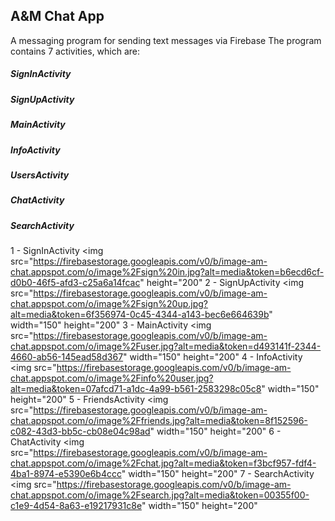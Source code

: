 ## A&M Chat App 
A messaging program for sending text messages via Firebase
The program contains 7 activities, which are:
##### SignInActivity
##### SignUpActivity
##### MainActivity
##### InfoActivity
##### UsersActivity
##### ChatActivity
##### SearchActivity
1 - SignInActivity
<img src="https://firebasestorage.googleapis.com/v0/b/image-am-chat.appspot.com/o/image%2Fsign%20in.jpg?alt=media&token=b6ecd6cf-d0b0-46f5-afd3-c25a6a14fcac" height="200"
2 -  SignUpActivity
<img src="https://firebasestorage.googleapis.com/v0/b/image-am-chat.appspot.com/o/image%2Fsign%20up.jpg?alt=media&token=6f356974-0c45-4344-a143-bec6e664639b" width="150" height="200"
3 - MainActivity
<img src="https://firebasestorage.googleapis.com/v0/b/image-am-chat.appspot.com/o/image%2Fuser.jpg?alt=media&token=d493141f-2344-4660-ab56-145ead58d367" width="150" height="200"
4 - InfoActivity
<img src="https://firebasestorage.googleapis.com/v0/b/image-am-chat.appspot.com/o/image%2Finfo%20user.jpg?alt=media&token=07afcd71-a1dc-4a99-b561-2583298c05c8" width="150" height="200"
5 - FriendsActivity
<img src="https://firebasestorage.googleapis.com/v0/b/image-am-chat.appspot.com/o/image%2Ffriends.jpg?alt=media&token=8f152596-c082-43d3-bb5c-cb08e04c98ad" width="150" height="200"
6 - ChatActivity
<img src="https://firebasestorage.googleapis.com/v0/b/image-am-chat.appspot.com/o/image%2Fchat.jpg?alt=media&token=f3bcf957-fdf4-4ba1-8974-e5390e6b4ccc" width="150" height="200"
7 - SearchActivity
<img src="https://firebasestorage.googleapis.com/v0/b/image-am-chat.appspot.com/o/image%2Fsearch.jpg?alt=media&token=00355f00-c1e9-4d54-8a63-e19217931c8e" width="150" height="200"
